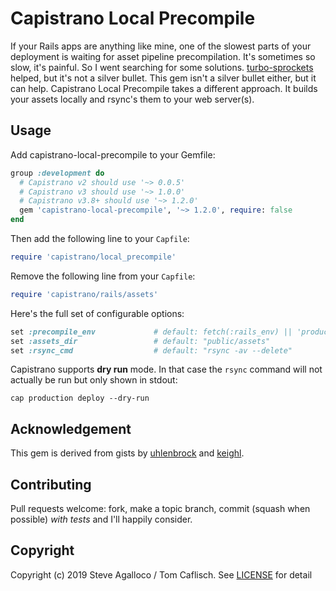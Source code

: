 # Capistrano Local Precompile

If your Rails apps are anything like mine, one of the slowest parts of your deployment is waiting for asset pipeline precompilation. It's sometimes so slow, it's painful. So I went searching for some solutions. [turbo-sprockets](https://github.com/ndbroadbent/turbo-sprockets-rails3) helped, but it's not a silver bullet.  This gem isn't a silver bullet either, but it can help.  Capistrano Local Precompile takes a different approach. It builds your assets locally and rsync's them to your web server(s).

## Usage

Add capistrano-local-precompile to your Gemfile:

```ruby
group :development do
  # Capistrano v2 should use '~> 0.0.5'
  # Capistrano v3 should use '~> 1.0.0'
  # Capistrano v3.8+ should use '~> 1.2.0'
  gem 'capistrano-local-precompile', '~> 1.2.0', require: false
end
```

Then add the following line to your `Capfile`:

```ruby
require 'capistrano/local_precompile'
```

Remove the following line from your `Capfile`:

```ruby
require 'capistrano/rails/assets'
```

Here's the full set of configurable options:

```ruby
set :precompile_env             # default: fetch(:rails_env) || 'production'
set :assets_dir                 # default: "public/assets"
set :rsync_cmd                  # default: "rsync -av --delete"
```

Capistrano supports **dry run** mode. In that case the `rsync` command will not actually be run but only shown in stdout:

```
cap production deploy --dry-run
```

## Acknowledgement

This gem is derived from gists by [uhlenbrock][] and [keighl][].

[uhlenbrock]: https://gist.github.com/uhlenbrock/1477596
[keighl]: https://gist.github.com/keighl/4338134

## Contributing

Pull requests welcome: fork, make a topic branch, commit (squash when possible) *with tests* and I'll happily consider.

## Copyright

Copyright (c) 2019 Steve Agalloco / Tom Caflisch. See [LICENSE](LICENSE.md) for detail
